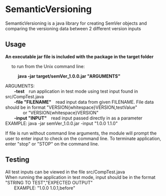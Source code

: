 # SemanticVersioning

SemanticVersioning is a java library for creating SemVer objects and comparing the versioning data between 2 different version inputs

## Usage

<b>An executable jar file is included with the package in the target folder</b>
<p style = "text-indent: 20px">to run from the Unix command line:</p>
	<b><p style = "text-indent: 40px">java -jar target/semVer_1.0.0.jar "ARGUMENTS"</b></p>
	
ARGUMENTS:<br>
	<b>&emsp;&emsp;-test</b>&emsp;run application in test mode using test input found in src/CompTest.java<br>
	<b>&emsp;&emsp;-file  "FILENAME"</b>&emsp;read input data from given FILENAME.  File data should be in format "VERSION\{whitespace\}VERSION,testValue" <br>&emsp;&emsp;&emsp;&emsp;or "VERSION\{whitespace\}VERSION"<br>
	<b>&emsp;&emsp;-input "INPUT"</b>&emsp;read input passed directly in as a parameter EXAMPLE:   java -jar semVer_1.0.0.jar -input "1.0.0 1.1.0"<br>
	
If file is run without command line arguments, the module will prompt the user to enter input to check on the command line. To terminate application, enter "stop" or "STOP" on the command line.

## Testing

All test inputs can be viewed in the file src/CompTest.java<br>
When running the application in test mode, input should be in the format "STRING TO TEST","EXPECTED OUTPUT"<br>
&emsp;&emsp;EXAMPLE: "1.0.0      1.0.1,before"
